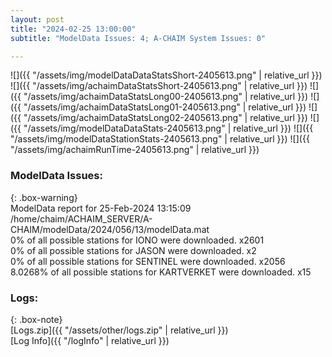 ```yaml
---
layout: post
title: "2024-02-25 13:00:00"
subtitle: "ModelData Issues: 4; A-CHAIM System Issues: 0"

---
```


![]({{ "/assets/img/modelDataDataStatsShort-2405613.png" | relative_url }})
![]({{ "/assets/img/achaimDataStatsShort-2405613.png" | relative_url }})
![]({{ "/assets/img/achaimDataStatsLong00-2405613.png" | relative_url }})
![]({{ "/assets/img/achaimDataStatsLong01-2405613.png" | relative_url }})
![]({{ "/assets/img/achaimDataStatsLong02-2405613.png" | relative_url }})
![]({{ "/assets/img/modelDataDataStats-2405613.png" | relative_url }})
![]({{ "/assets/img/modelDataStationStats-2405613.png" | relative_url }})
![]({{ "/assets/img/achaimRunTime-2405613.png" | relative_url }})


### ModelData Issues:  
  
{: .box-warning}  
 ModelData report for 25-Feb-2024 13:15:09   
 /home/chaim/ACHAIM_SERVER/A-CHAIM/modelData/2024/056/13/modelData.mat   
 0% of all possible stations for IONO were downloaded. x2601   
 0% of all possible stations for JASON were downloaded. x2   
 0% of all possible stations for SENTINEL were downloaded. x2056   
 8.0268% of all possible stations for KARTVERKET were downloaded. x15   
  


### Logs:  
  
{: .box-note}  
[Logs.zip]({{ "/assets/other/logs.zip" | relative_url }})  
[Log Info]({{ "/logInfo" | relative_url }})  

